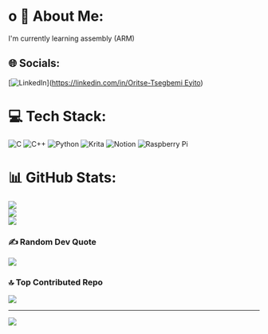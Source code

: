 # o 💫 About Me:
I'm currently learning assembly (ARM)


## 🌐 Socials:
[![LinkedIn](https://img.shields.io/badge/LinkedIn-%230077B5.svg?logo=linkedin&logoColor=white)]([https://linkedin.com/in/Oritse-Tsegbemi Eyito](https://www.linkedin.com/in/oritse-tsegbemi-eyito-aa58032a1/)) 

# 💻 Tech Stack:
![C](https://img.shields.io/badge/c-%2300599C.svg?style=for-the-badge&logo=c&logoColor=white) ![C++](https://img.shields.io/badge/c++-%2300599C.svg?style=for-the-badge&logo=c%2B%2B&logoColor=white) ![Python](https://img.shields.io/badge/python-3670A0?style=for-the-badge&logo=python&logoColor=ffdd54) ![Krita](https://img.shields.io/badge/Krita-203759?style=for-the-badge&logo=krita&logoColor=EEF37B) ![Notion](https://img.shields.io/badge/Notion-%23000000.svg?style=for-the-badge&logo=notion&logoColor=white) ![Raspberry Pi](https://img.shields.io/badge/-RaspberryPi-C51A4A?style=for-the-badge&logo=Raspberry-Pi)
# 📊 GitHub Stats:
![](https://github-readme-stats.vercel.app/api?username=eyitocode&theme=dark&hide_border=false&include_all_commits=false&count_private=false)<br/>
![](https://github-readme-streak-stats.herokuapp.com/?user=eyitocode&theme=dark&hide_border=false)<br/>
![](https://github-readme-stats.vercel.app/api/top-langs/?username=eyitocode&theme=dark&hide_border=false&include_all_commits=false&count_private=false&layout=compact)

### ✍️ Random Dev Quote
![](https://quotes-github-readme.vercel.app/api?type=horizontal&theme=radical)

### 🔝 Top Contributed Repo
![](https://github-contributor-stats.vercel.app/api?username=eyitocode&limit=5&theme=dark&combine_all_yearly_contributions=true)

---
[![](https://visitcount.itsvg.in/api?id=eyitocode&icon=0&color=1)](https://visitcount.itsvg.in)

<!-- Proudly created with GPRM ( https://gprm.itsvg.in ) -->
